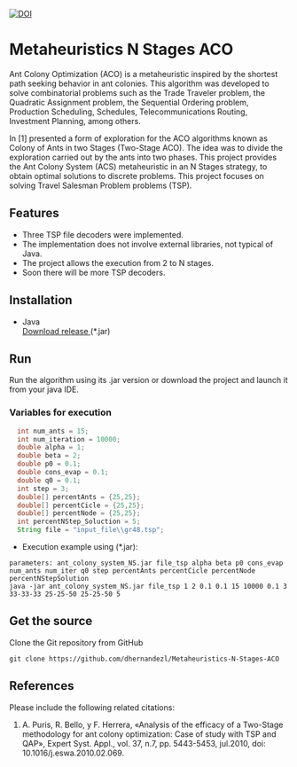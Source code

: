 [![DOI](https://zenodo.org/badge/DOI/10.5281/zenodo.4475472.svg)](https://doi.org/10.5281/zenodo.4475472)

# Metaheuristics N Stages ACO

Ant Colony Optimization (ACO) is a metaheuristic inspired by the shortest path seeking behavior in ant colonies. This algorithm was developed to solve combinatorial problems such as the Trade Traveler problem, the Quadratic Assignment problem, the Sequential Ordering problem, Production Scheduling, Schedules, Telecommunications Routing, Investment Planning, among others.

In [1] presented a form of exploration for the ACO algorithms known as Colony of Ants in two Stages (Two-Stage ACO). The idea was to divide the exploration carried out by the ants into two phases. This project provides the Ant Colony System (ACS) metaheuristic in an N Stages strategy, to obtain optimal solutions to discrete problems. This project focuses on solving Travel Salesman Problem problems (TSP).

## Features
- Three TSP file decoders were implemented.
- The implementation does not involve external libraries, not typical of Java.
- The project allows the execution from 2 to N stages.
- Soon there will be more TSP decoders.

## Installation
- Java\
  <a href="https://github.com/dhernandezl/Metaheuristics-N-Stages-ACO/releases">Download release <a>(*.jar)

## Run  
Run the algorithm using its .jar version or download the project and launch it from your java IDE.
### Variables for execution
``` java
  int num_ants = 15;
  int num_iteration = 10000;
  double alpha = 1;
  double beta = 2;
  double p0 = 0.1;
  double cons_evap = 0.1;
  double q0 = 0.1;
  int step = 3;
  double[] percentAnts = {25,25};
  double[] percentCicle = {25,25};
  double[] percentNode = {25,25};
  int percentNStep_Soluction = 5;	
  String file = "input_file\\gr48.tsp";
```  
- Execution example using (*.jar):
```
parameters: ant_colony_system_NS.jar file_tsp alpha beta p0 cons_evap num_ants num_iter q0 step percentAnts percentCicle percentNode percentNStepSolution
java -jar ant_colony_system_NS.jar file_tsp 1 2 0.1 0.1 15 10000 0.1 3 33-33-33 25-25-50 25-25-50 5
```

## Get the source
Clone the Git repository from GitHub
```github
git clone https://github.com/dhernandezl/Metaheuristics-N-Stages-ACO
```

## References
Please include the following related citations:
1. A. Puris, R. Bello, y F. Herrera, «Analysis of the efficacy of a Two-Stage methodology for ant colony optimization: Case of study with TSP and QAP», Expert Syst. Appl., vol. 37, n.7, pp. 5443-5453, jul.2010, doi: 10.1016/j.eswa.2010.02.069.
